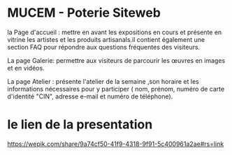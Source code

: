 # MUCEM - Poterie Siteweb

la Page d'accueil : mettre en avant les expositions en cours et présente en vitrine les artistes et les produits artisanals.il contient également une section FAQ pour répondre aux questions fréquentes des visiteurs.

La page Galerie: permettre aux visiteurs de parcourir les œuvres en images et en vidéos.

La page Atelier : présente l'atelier de la semaine ,son horaire et les informations nécessaires pour y participer ( nom, prénom, numéro de carte d'identité "CIN", adresse e-mail et numéro de téléphone).

# le lien de la presentation
https://wepik.com/share/9a74cf50-41f9-4318-9f91-5c400961a2ae#rs=link
